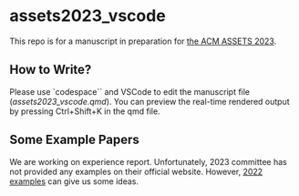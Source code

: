 
# assets2023_vscode

This repo is for a manuscript in preparation for [the ACM ASSETS 2023](https://assets23.sigaccess.org/call-for-papers.html).

## How to Write?

Please use `codespace`` and VSCode to edit the manuscript file (*assets2023_vscode.qmd*). You can preview the real-time rendered output by pressing Ctrl+Shift+K in the qmd file.

## Some Example Papers

We are working on experience report. Unfortunately, 2023 committee has not provided any examples on their official website. However, [2022 examples](https://assets22.sigaccess.org/experience-reports.html) can give us some ideas.
